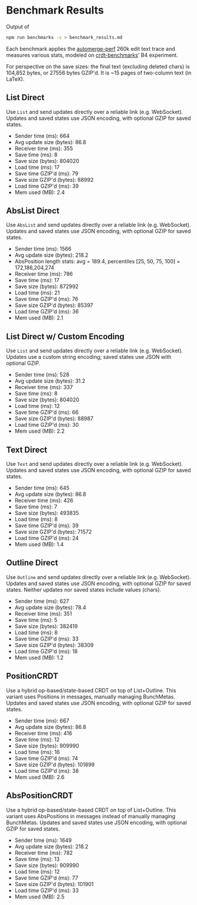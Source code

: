 # Benchmark Results
Output of
```bash
npm run benchmarks -s > benchmark_results.md
```
Each benchmark applies the [automerge-perf](https://github.com/automerge/automerge-perf) 260k edit text trace and measures various stats, modeled on [crdt-benchmarks](https://github.com/dmonad/crdt-benchmarks/)' B4 experiment.

For perspective on the save sizes: the final text (excluding deleted chars) is 104,852 bytes, or 27556 bytes GZIP'd. It is ~15 pages of two-column text (in LaTeX).


## List Direct

Use `List` and send updates directly over a reliable link (e.g. WebSocket).
Updates and saved states use JSON encoding, with optional GZIP for saved states.

- Sender time (ms): 664
- Avg update size (bytes): 86.8
- Receiver time (ms): 355
- Save time (ms): 8
- Save size (bytes): 804020
- Load time (ms): 17
- Save time GZIP'd (ms): 79
- Save size GZIP'd (bytes): 88992
- Load time GZIP'd (ms): 39
- Mem used (MB): 2.4

## AbsList Direct

Use `AbsList` and send updates directly over a reliable link (e.g. WebSocket).
Updates and saved states use JSON encoding, with optional GZIP for saved states.

- Sender time (ms): 1566
- Avg update size (bytes): 218.2
- AbsPosition length stats: avg = 189.4, percentiles [25, 50, 75, 100] = 172,186,204,274
- Receiver time (ms): 786
- Save time (ms): 17
- Save size (bytes): 872992
- Load time (ms): 21
- Save time GZIP'd (ms): 76
- Save size GZIP'd (bytes): 85397
- Load time GZIP'd (ms): 36
- Mem used (MB): 2.1

## List Direct w/ Custom Encoding

Use `List` and send updates directly over a reliable link (e.g. WebSocket).
Updates use a custom string encoding; saved states use JSON with optional GZIP.

- Sender time (ms): 528
- Avg update size (bytes): 31.2
- Receiver time (ms): 337
- Save time (ms): 8
- Save size (bytes): 804020
- Load time (ms): 12
- Save time GZIP'd (ms): 66
- Save size GZIP'd (bytes): 88987
- Load time GZIP'd (ms): 30
- Mem used (MB): 2.2

## Text Direct

Use `Text` and send updates directly over a reliable link (e.g. WebSocket).
Updates and saved states use JSON encoding, with optional GZIP for saved states.

- Sender time (ms): 645
- Avg update size (bytes): 86.8
- Receiver time (ms): 426
- Save time (ms): 7
- Save size (bytes): 493835
- Load time (ms): 8
- Save time GZIP'd (ms): 39
- Save size GZIP'd (bytes): 71572
- Load time GZIP'd (ms): 24
- Mem used (MB): 1.4

## Outline Direct

Use `Outline` and send updates directly over a reliable link (e.g. WebSocket).
Updates and saved states use JSON encoding, with optional GZIP for saved states.
Neither updates nor saved states include values (chars).

- Sender time (ms): 627
- Avg update size (bytes): 78.4
- Receiver time (ms): 351
- Save time (ms): 5
- Save size (bytes): 382419
- Load time (ms): 8
- Save time GZIP'd (ms): 33
- Save size GZIP'd (bytes): 38309
- Load time GZIP'd (ms): 18
- Mem used (MB): 1.2

## PositionCRDT

Use a hybrid op-based/state-based CRDT on top of List+Outline.
This variant uses Positions in messages, manually managing BunchMetas.
Updates and saved states use JSON encoding, with optional GZIP for saved states.

- Sender time (ms): 667
- Avg update size (bytes): 86.8
- Receiver time (ms): 416
- Save time (ms): 12
- Save size (bytes): 909990
- Load time (ms): 16
- Save time GZIP'd (ms): 74
- Save size GZIP'd (bytes): 101899
- Load time GZIP'd (ms): 38
- Mem used (MB): 2.6

## AbsPositionCRDT

Use a hybrid op-based/state-based CRDT on top of List+Outline.
This variant uses AbsPositions in messages instead of manually managing BunchMetas.
Updates and saved states use JSON encoding, with optional GZIP for saved states.

- Sender time (ms): 1649
- Avg update size (bytes): 218.2
- Receiver time (ms): 782
- Save time (ms): 13
- Save size (bytes): 909990
- Load time (ms): 12
- Save time GZIP'd (ms): 77
- Save size GZIP'd (bytes): 101901
- Load time GZIP'd (ms): 33
- Mem used (MB): 2.5
